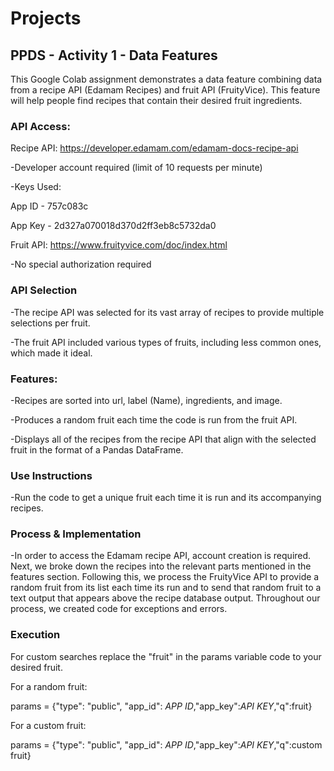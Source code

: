 # Projects
## **PPDS - Activity 1 - Data Features**

This Google Colab assignment demonstrates a data feature combining data from a recipe API (Edamam Recipes) and fruit API (FruityVice). This feature will help people find recipes that contain their desired fruit ingredients.


### **API Access:**


Recipe API: https://developer.edamam.com/edamam-docs-recipe-api

-Developer account required (limit of 10 requests per minute)

-Keys Used:

App ID - 757c083c


App Key - 2d327a070018d370d2ff3eb8c5732da0

Fruit API: https://www.fruityvice.com/doc/index.html

-No special authorization required



### **API Selection**


-The recipe API was selected for its vast array of recipes to provide multiple selections per fruit.

-The fruit API included various types of fruits, including less common ones, which made it ideal.



### **Features:**


-Recipes are sorted into url, label (Name), ingredients, and image.

-Produces a random fruit each time the code is run from the fruit API.

-Displays all of the recipes from the recipe API that align with the selected fruit in the format of a Pandas DataFrame.



### **Use Instructions**


-Run the code to get a unique fruit each time it is run and its accompanying recipes. 



### **Process & Implementation**

-In order to access the Edamam recipe API, account creation is required. Next, we broke down the recipes into the relevant parts mentioned in the features section. Following this, we process the FruityVice API to provide a random fruit from its list each time its run and to send that random fruit to a text output that appears above the recipe database output. Throughout our process, we created code for exceptions and errors. 

### **Execution**

For custom searches replace the "fruit" in the params variable code to your desired fruit.

For a random fruit:

params = {"type": "public", "app_id": *APP ID*,"app_key":*API KEY*,"q":fruit} 

For a custom fruit:

params = {"type": "public", "app_id": *APP ID*,"app_key":*API KEY*,"q":custom fruit}


